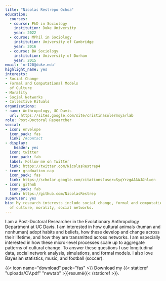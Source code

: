 ```yaml
---
title: "Nicolas Restrepo Ochoa"
education:
  courses:
  - course: PhD in Sociology 
    institution: Duke University
    year: 2022
  - course: MPhil in Sociology
    institution: University of Cambridge
    year: 2016
  - course: BA Sociology
    institution: University of Durham
    year: 2015
email: 'nr120@duke.edu'
highlight_name: yes
interests:
- Social Change
- Formal and Computational Models
  of Culture
- Morality
- Social Networks
- Collective Rituals
organizations:
- name: Anthropology, UC Davis
  url: https://sites.google.com/site/cristinasolermoya/lab
role: Post-Doctoral Researcher
social:
- icon: envelope
  icon_pack: fas
  link: /#contact
- display:
    header: yes
  icon: twitter
  icon_pack: fab
  label: Follow me on Twitter
  link: https://twitter.com/NicolasRestrep4
- icon: graduation-cap
  icon_pack: fas
  link: https://scholar.google.com/citations?user=SyqYrzgAAAAJ&hl=en
- icon: github
  icon_pack: fab
  link: https://github.com/NicolasRestrep
superuser: yes
bio: My research interests include social change, formal and computational models
  of culture, morality, social networks.
---
```


I am a Post-Doctoral Researcher in the Evolutionary Anthropology Department at UC Davis. I am interested in how cultural animals (human and nonhuman) adopt habits and beliefs, how these develop and change across their lifetime, and how they are transmitted across networks. I am especially interested in how these micro-level processes scale up to aggregate patterns of cultural change. To answer these questions I use longitudinal data, social network analysis, simulations, and formal models. I also love Bayesian statistics, music, and football (soccer). 

{{< icon name="download" pack="fas" >}} Download my {{< staticref "uploads/CV.pdf" "newtab" >}}resumé{{< /staticref >}}.
